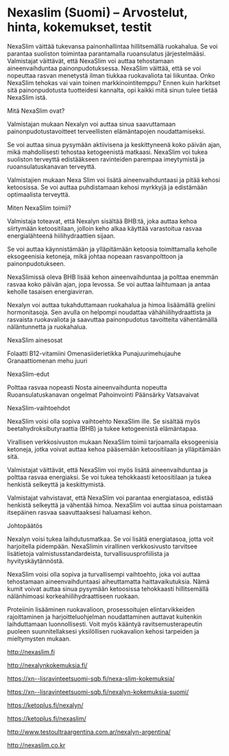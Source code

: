 <h1>Nexaslim (Suomi) – Arvostelut, hinta, kokemukset, testit</h1>

NexaSlim väittää tukevansa painonhallintaa hillitsemällä ruokahalua. Se voi parantaa suoliston toimintaa parantamalla ruoansulatus järjestelmääsi. Valmistajat väittävät, että NexaSlim voi auttaa tehostamaan aineenvaihduntaa painonpudotuksessa. NexaSlim väittää, että se voi nopeuttaa rasvan menetystä ilman tiukkaa ruokavaliota tai liikuntaa. Onko NexaSlim tehokas vai vain toinen markkinointitemppu? Ennen kuin harkitset sitä painonpudotusta tuotteidesi kannalta, opi kaikki mitä sinun tulee tietää NexaSlim istä.

Mitä NexaSlim ovat?

Valmistajan mukaan Nexalyn voi auttaa sinua saavuttamaan painonpudotustavoitteet terveellisten elämäntapojen noudattamiseksi.

Se voi auttaa sinua pysymään aktiivisena ja keskittyneenä koko päivän ajan, mikä mahdollisesti tehostaa ketogeenistä matkaasi. NexaSlim voi tukea suoliston terveyttä edistääkseen ravinteiden parempaa imeytymistä ja ruoansulatuskanavan terveyttä.

Valmistajien mukaan Nexa Slim voi lisätä aineenvaihduntaasi ja pitää kehosi ketoosissa. Se voi auttaa puhdistamaan kehosi myrkkyjä ja edistämään optimaalista terveyttä.

Miten NexaSlim toimii?

Valmistaja toteavat, että Nexalyn sisältää BHB:tä, joka auttaa kehoa siirtymään ketoositilaan, jolloin keho alkaa käyttää varastoitua rasvaa energialähteenä hiilihydraattien sijaan.

Se voi auttaa käynnistämään ja ylläpitämään ketoosia toimittamalla keholle eksogeenisia ketoneja, mikä johtaa nopeaan rasvanpolttoon ja painonpudotukseen.

NexaSlimissä oleva BHB lisää kehon aineenvaihduntaa ja polttaa enemmän rasvaa koko päivän ajan, jopa levossa. Se voi auttaa laihtumaan ja antaa keholle tasaisen energiavirran.

Nexalyn voi auttaa tukahduttamaan ruokahalua ja himoa lisäämällä greliini hormonitasoja. Sen avulla on helpompi noudattaa vähähiilihydraattista ja rasvaista ruokavaliota ja saavuttaa painonpudotus tavoitteita vähentämällä näläntunnetta ja ruokahalua.

NexaSlim ainesosat

Folaatti
B12-vitamiini
Omenasiiderietikka
Punajuurimehujauhe
Granaattiomenan mehu juuri

NexaSlim-edut

Polttaa rasvaa nopeasti
Nosta aineenvaihdunta nopeutta
Ruoansulatuskanavan ongelmat 
Pahoinvointi
Päänsärky
Vatsavaivat

NexaSlim-vaihtoehdot

NexaSlim voisi olla sopiva vaihtoehto NexaSlim ille. Se sisältää myös beetahydroksibutyraattia (BHB) ja tukee ketogeenistä elämäntapaa.

Virallisen verkkosivuston mukaan NexaSlim toimii tarjoamalla eksogeenisia ketoneja, jotka voivat auttaa kehoa pääsemään ketoositilaan ja ylläpitämään sitä.

Valmistajat väittävät, että NexaSlim voi myös lisätä aineenvaihduntaa ja polttaa rasvaa energiaksi. Se voi tukea tehokkaasti ketoositilaan ja tukea henkistä selkeyttä ja keskittymistä.

Valmistajat vahvistavat, että NexaSlim voi parantaa energiatasoa, edistää henkistä selkeyttä ja vähentää himoa. NexaSlim voi auttaa sinua poistamaan itsepäinen rasvaa saavuttaaksesi haluamasi kehon.

Johtopäätös

Nexalyn voisi tukea laihdutusmatkaa. Se voi lisätä energiatasoa, jotta voit harjoitella pidempään. NexaSlimin virallinen verkkosivusto tarvitsee lisätietoja valmistusstandardeista, turvallisuusprofiilista ja hyvityskäytännöstä.

NexaSlim voisi olla sopiva ja turvallisempi vaihtoehto, joka voi auttaa tehostamaan aineenvaihduntaasi aiheuttamatta haittavaikutuksia. Nämä kumit voivat auttaa sinua pysymään ketoosissa tehokkaasti hillitsemällä nälänhimoasi korkeahiilihydraattiseen ruokaan.

Proteiinin lisääminen ruokavalioon, prosessoitujen elintarvikkeiden rajoittaminen ja harjoitteluohjelman noudattaminen auttavat kuitenkin laihduttamaan luonnollisesti. Voit myös kääntyä ravitsemusterapeutin puoleen suunnitellaksesi yksilöllisen ruokavalion kehosi tarpeiden ja mieltymysten mukaan.

http://nexaslim.fi

http://nexalynkokemuksia.fi/

https://xn--lisravinteetsuomi-sqb.fi/nexa-slim-kokemuksia/

https://xn--lisravinteetsuomi-sqb.fi/nexalyn-kokemuksia-suomi/

https://ketoplus.fi/nexalyn/

https://ketoplus.fi/nexaslim/

http://www.testoultraargentina.com.ar/nexalyn-argentina/

http://nexaslim.co.kr

